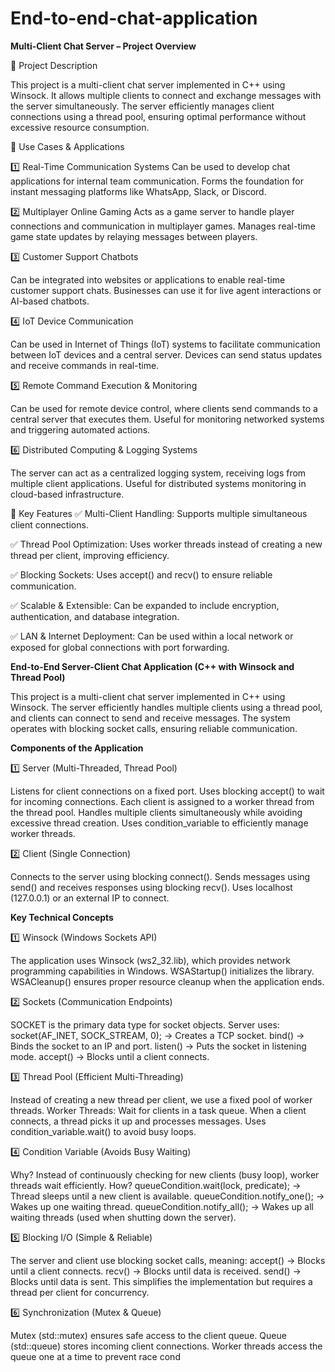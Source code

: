 # End-to-end-chat-application
**Multi-Client Chat Server – Project Overview**

📌 Project Description

This project is a multi-client chat server implemented in C++ using Winsock. It allows multiple clients to connect and exchange messages with the server simultaneously. The server efficiently manages client connections using a thread pool, ensuring optimal performance without excessive resource consumption.

📌 Use Cases & Applications

1️⃣ Real-Time Communication Systems
Can be used to develop chat applications for internal team communication.
Forms the foundation for instant messaging platforms like WhatsApp, Slack, or Discord.

2️⃣ Multiplayer Online Gaming
Acts as a game server to handle player connections and communication in multiplayer games.
Manages real-time game state updates by relaying messages between players.

3️⃣ Customer Support Chatbots

Can be integrated into websites or applications to enable real-time customer support chats.
Businesses can use it for live agent interactions or AI-based chatbots.

4️⃣ IoT Device Communication

Can be used in Internet of Things (IoT) systems to facilitate communication between IoT devices and a central server.
Devices can send status updates and receive commands in real-time.

5️⃣ Remote Command Execution & Monitoring

Can be used for remote device control, where clients send commands to a central server that executes them.
Useful for monitoring networked systems and triggering automated actions.

6️⃣ Distributed Computing & Logging Systems

The server can act as a centralized logging system, receiving logs from multiple client applications.
Useful for distributed systems monitoring in cloud-based infrastructure.

📌 Key Features
✅ Multi-Client Handling: Supports multiple simultaneous client connections.

✅ Thread Pool Optimization: Uses worker threads instead of creating a new thread per client, improving efficiency.

✅ Blocking Sockets: Uses accept() and recv() to ensure reliable communication.

✅ Scalable & Extensible: Can be expanded to include encryption, authentication, and database integration.

✅ LAN & Internet Deployment: Can be used within a local network or exposed for global connections with port forwarding.


**End-to-End Server-Client Chat Application (C++ with Winsock and Thread Pool)**

This project is a multi-client chat server implemented in C++ using Winsock. The server efficiently handles multiple clients using a thread pool, and clients can connect to send and receive messages. The system operates with blocking socket calls, ensuring reliable communication.

**Components of the Application**

1️⃣ Server (Multi-Threaded, Thread Pool)

Listens for client connections on a fixed port.
Uses blocking accept() to wait for incoming connections.
Each client is assigned to a worker thread from the thread pool.
Handles multiple clients simultaneously while avoiding excessive thread creation.
Uses condition_variable to efficiently manage worker threads.

2️⃣ Client (Single Connection)

Connects to the server using blocking connect().
Sends messages using send() and receives responses using blocking recv().
Uses localhost (127.0.0.1) or an external IP to connect.

**Key Technical Concepts**

1️⃣ Winsock (Windows Sockets API)

The application uses Winsock (ws2_32.lib), which provides network programming capabilities in Windows.
WSAStartup() initializes the library.
WSACleanup() ensures proper resource cleanup when the application ends.

2️⃣ Sockets (Communication Endpoints)

SOCKET is the primary data type for socket objects.
Server uses:
socket(AF_INET, SOCK_STREAM, 0); → Creates a TCP socket.
bind() → Binds the socket to an IP and port.
listen() → Puts the socket in listening mode.
accept() → Blocks until a client connects.

3️⃣ Thread Pool (Efficient Multi-Threading)

Instead of creating a new thread per client, we use a fixed pool of worker threads.
Worker Threads:
Wait for clients in a task queue.
When a client connects, a thread picks it up and processes messages.
Uses condition_variable.wait() to avoid busy loops.

4️⃣ Condition Variable (Avoids Busy Waiting)

Why? Instead of continuously checking for new clients (busy loop), worker threads wait efficiently.
How?
queueCondition.wait(lock, predicate); → Thread sleeps until a new client is available.
queueCondition.notify_one(); → Wakes up one waiting thread.
queueCondition.notify_all(); → Wakes up all waiting threads (used when shutting down the server).

5️⃣ Blocking I/O (Simple & Reliable)

The server and client use blocking socket calls, meaning:
accept() → Blocks until a client connects.
recv() → Blocks until data is received.
send() → Blocks until data is sent.
This simplifies the implementation but requires a thread per client for concurrency.

6️⃣ Synchronization (Mutex & Queue)

Mutex (std::mutex) ensures safe access to the client queue.
Queue (std::queue<SOCKET>) stores incoming client connections.
Worker threads access the queue one at a time to prevent race cond

